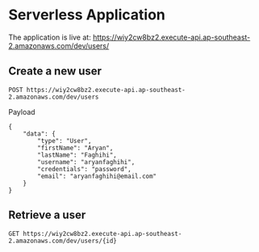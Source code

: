 # Serverless Application
The application is live at: https://wiy2cw8bz2.execute-api.ap-southeast-2.amazonaws.com/dev/users/

## Create a new user
```
POST https://wiy2cw8bz2.execute-api.ap-southeast-2.amazonaws.com/dev/users
```
Payload
```
{
	"data": {
		"type": "User",
		"firstName": "Aryan",
		"lastName": "Faghihi",
		"username": "aryanfaghihi",
		"credentials": "password",
		"email": "aryanfaghihi@email.com"
	}
}
```

## Retrieve a user
```
GET https://wiy2cw8bz2.execute-api.ap-southeast-2.amazonaws.com/dev/users/{id}
```
